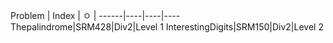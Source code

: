 Problem | Index | ㅇ | 
------|----|----|----
Thepalindrome|SRM428|Div2|Level 1
InterestingDigits|SRM150|Div2|Level 2
